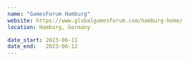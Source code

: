 ```yaml
---
name: "GamesForum Hamburg"
website: https://www.globalgamesforum.com/hamburg-home/
location: Hamburg, Germany

date_start: 2023-06-11
date_end:   2023-06-12
---
```

